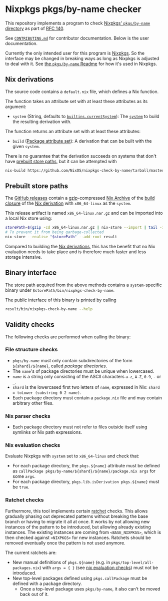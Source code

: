 # Nixpkgs pkgs/by-name checker

This repository implements a program to check [Nixpkgs' `pkgs/by-name` directory](https://github.com/NixOS/nixpkgs/tree/master/pkgs/by-name) as part of [RFC 140](https://github.com/NixOS/rfcs/pull/140).

See [`CONTRIBUTING.md`](./CONTRIBUTING.md) for contributor documentation.
Below is the user documentation.

Currently the only intended user for this program is [Nixpkgs](https://github.com/NixOS/nixpkgs).
So the interface may be changed in breaking ways as long as Nixpkgs is adjusted to deal with it.
See [the `pkgs/by-name` Readme](https://github.com/NixOS/nixpkgs/blob/master/pkgs/by-name/README.md#validation)
for how it's used in Nixpkgs.

## Nix derivations

The source code contains a `default.nix` file, which defines a Nix function.

The function takes an attribute set with at least these attributes as its argument:
- `system` (String, defaults to [`builtins.currentSystem`](https://nixos.org/manual/nix/stable/language/builtin-constants.html#builtins-currentSystem)):
  The [`system`](https://nixos.org/manual/nix/stable/language/derivations#attr-system)
  to build the resulting derivation with.

The function returns an attribute set with at least these attributes:
- `build` ([Package attribute set](https://nixos.org/manual/nix/stable/glossary#package-attribute-set)):
  A derivation that can be built with the given `system`.

There is no guarantee that the derivation succeeds on systems that don't have [prebuilt store paths](#prebuilt-store-paths),
but it can be attempted with

```bash
nix-build https://github.com/NixOS/nixpkgs-check-by-name/tarball/master -A build
```

## Prebuilt store paths

The [GitHub releases](https://github.com/NixOS/nixpkgs-check-by-name/releases)
contain a [gzip](https://en.wikipedia.org/wiki/Gzip)-compressed
[Nix Archive](https://nixos.org/manual/nix/stable/command-ref/nix-store/export.html)
of the [build closure](https://nixos.org/manual/nix/stable/glossary#gloss-closure)
of the [Nix derivation](#nix-derivations) with `x86_64-linux` as the `system`.

This release artifact is named `x86_64-linux.nar.gz`
and can be imported into a local Nix store using:

```bash
storePath=$(gzip -cd x86_64-linux.nar.gz | nix-store --import | tail -1)
# To prevent it from being garbage-collected
nix-store --realise "$storePath" --add-root result
```

Compared to building the [Nix derivations](#nix-derivations),
this has the benefit that no Nix evaluation needs to take place
and is therefore much faster and less storage intensive.

## Binary interface

The store path acquired from the above methods contains
a `system`-specific binary under `$storePath/bin/nixpkgs-check-by-name`.

The public interface of this binary is printed by calling
```bash
result/bin/nixpkgs-check-by-name --help
```

## Validity checks

The following checks are performed when calling the binary:

### File structure checks
- `pkgs/by-name` must only contain subdirectories of the form `${shard}/${name}`, called _package directories_.
- The `name`'s of package directories must be unique when lowercased.
- `name` is a string only consisting of the ASCII characters `a-z`, `A-Z`, `0-9`, `-` or `_`.
- `shard` is the lowercased first two letters of `name`, expressed in Nix: `shard = toLower (substring 0 2 name)`.
- Each package directory must contain a `package.nix` file and may contain arbitrary other files.

### Nix parser checks
- Each package directory must not refer to files outside itself using symlinks or Nix path expressions.

### Nix evaluation checks

Evaluate Nixpkgs with `system` set to `x86_64-linux` and check that:
- For each package directory, the `pkgs.${name}` attribute must be defined as `callPackage pkgs/by-name/${shard}/${name}/package.nix args` for some `args`.
- For each package directory, `pkgs.lib.isDerivation pkgs.${name}` must be `true`.

### Ratchet checks

Furthermore, this tool implements certain [ratchet](https://qntm.org/ratchet) checks.
This allows gradually phasing out deprecated patterns without breaking the base branch or having to migrate it all at once.
It works by not allowing new instances of the pattern to be introduced, but allowing already existing instances.
The existing instances are coming from `<BASE_NIXPKGS>`, which is then checked against `<NIXPKGS>` for new instances.
Ratchets should be removed eventually once the pattern is not used anymore.

The current ratchets are:

- New manual definitions of `pkgs.${name}` (e.g. in `pkgs/top-level/all-packages.nix`) with `args = { }`
  (see [nix evaluation checks](#nix-evaluation-checks)) must not be introduced.
- New top-level packages defined using `pkgs.callPackage` must be defined with a package directory.
  - Once a top-level package uses `pkgs/by-name`, it also can't be moved back out of it.
